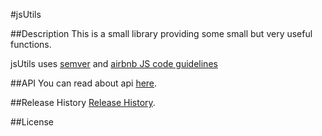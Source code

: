 #jsUtils

##Description
This is a small library providing some small but very useful functions.

jsUtils uses [semver](http://semver.org/)
and [airbnb JS code guidelines](https://github.com/airbnb/javascript)

##API
You can read about api [here](/docs/api.md).

##Release History
[Release History](/docs/release_history.md.md).

##License
